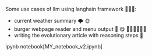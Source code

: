 Some use cases of llm using langhain framework 🦜🦜🔗:
- current weather summary 🌩️ 🌞
- burger webpage reader and menu output 🍔 😋 🥤🥗🍔🍗🍟🥓
- writing the evolutionary article with reasoning steps 🔬

ipynb notebook[MY_notebook_v2.ipynb]
